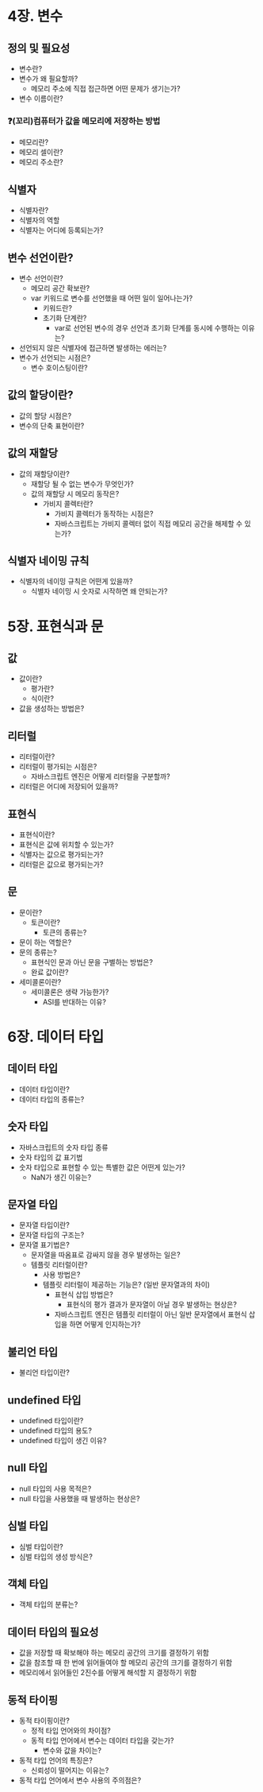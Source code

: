 # 4장. 변수
## 정의 및 필요성
- 변수란?
- 변수가 왜 필요할까?
  - 메모리 주소에 직접 접근하면 어떤 문제가 생기는가?
- 변수 이름이란?
### ❓(꼬리)컴퓨터가 값을 메모리에 저장하는 방법
- 메모리란?
- 메모리 셀이란?
- 메모리 주소란?
## 식별자
- 식별자란?
- 식별자의 역할
- 식별자는 어디에 등록되는가?
## 변수 선언이란?
- 변수 선언이란?
  - 메모리 공간 확보란?
  - var 키워드로 변수를 선언했을 때 어떤 일이 일어나는가?
    - 키워드란?
    - 초기화 단계란?
      - var로 선언된 변수의 경우 선언과 초기화 단계를 동시에 수행하는 이유는?
- 선언되지 않은 식별자에 접근하면 발생하는 에러는?
- 변수가 선언되는 시점은?
  - 변수 호이스팅이란?
## 값의 할당이란?
  - 값의 할당 시점은?
- 변수의 단축 표현이란?
## 값의 재할당
- 값의 재할당이란?
  - 재할당 될 수 없는 변수가 무엇인가?
  - 값의 재할당 시 메모리 동작은?
    - 가비지 콜렉터란?
      - 가비지 콜렉터가 동작하는 시점은?
      - 자바스크립트는 가비지 콜렉터 없이 직접 메모리 공간을 해제할 수 있는가?
## 식별자 네이밍 규칙
- 식별자의 네이밍 규칙은 어떤게 있을까?
  - 식별자 네이밍 시 숫자로 시작하면 왜 안되는가?


# 5장. 표현식과 문
## 값
- 값이란?
  - 평가란?
  - 식이란?
- 값을 생성하는 방법은?
## 리터럴
- 리터럴이란?
- 리터럴이 평가되는 시점은?
  - 자바스크립트 엔진은 어떻게 리터럴을 구분할까?
- 리터럴은 어디에 저장되어 있을까?
## 표현식
- 표현식이란?
- 표현식은 값에 위치할 수 있는가?
- 식별자는 값으로 평가되는가?
- 리터럴은 값으로 평가되는가?
## 문
- 문이란?
  - 토큰이란?
    - 토큰의 종류는?
- 문이 하는 역할은?
- 문의 종류는?
  - 표현식인 문과 아닌 문을 구별하는 방법은?
  - 완료 값이란?
- 세미콜론이란?
  - 세미콜론은 생략 가능한가?
    - ASI를 반대하는 이유?


# 6장. 데이터 타입
## 데이터 타입
- 데이터 타입이란?
- 데이터 타입의 종류는?
## 숫자 타입
- 자바스크립트의 숫자 타입 종류
- 숫자 타입의 값 표기법
- 숫자 타입으로 표현할 수 있는 특별한 값은 어떤게 있는가?
  - NaN가 생긴 이유는?
## 문자열 타입
- 문자열 타입이란?
- 문자열 타입의 구조는?
- 문자열 표기법은?
  - 문자열을 따옴표로 감싸지 않을 경우 발생하는 일은?
  - 템플릿 리터럴이란?
    - 사용 방법은?
    - 템플릿 리터럴이 제공하는 기능은? (일반 문자열과의 차이)
      - 표현식 삽입 방법은?
        - 표현식의 평가 결과가 문자열이 아닐 경우 발생하는 현상은?
      - 자바스크립트 엔진은 템플릿 리터럴이 아닌 일반 문자열에서 표현식 삽입을 하면 어떻게 인지하는가?
## 불리언 타입
- 불리언 타입이란?
## undefined 타입
- undefined 타입이란?
- undefined 타입의 용도?
- undefined 타입이 생긴 이유?
## null 타입
- null 타입의 사용 목적은?
- null 타입을 사용했을 때 발생하는 현상은?
## 심벌 타입
- 심벌 타입이란?
- 심벌 타입의 생성 방식은?
## 객체 타입
- 객체 타입의 분류는?
## 데이터 타입의 필요성
- 값을 저장할 때 확보해야 하는 메모리 공간의 크기를 결정하기 위함
- 값을 참조할 때 한 번에 읽어들여야 할 메모리 공간의 크기를 결정하기 위함
- 메모리에서 읽어들인 2진수를 어떻게 해석할 지 결정하기 위함
## 동적 타이핑
- 동적 타이핑이란?
  - 정적 타입 언어와의 차이점?
  - 동적 타입 언어에서 변수는 데이터 타입을 갖는가?
    - 변수와 값을 차이는?
- 동적 타입 언어의 특징은?
  - 신뢰성이 떨어지는 이유는?
- 동적 타입 언어에서 변수 사용의 주의점은?


